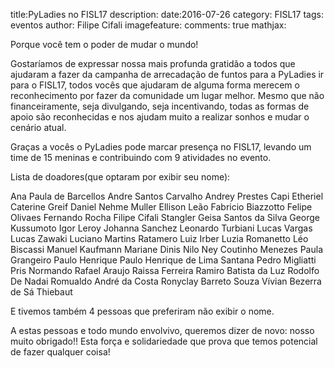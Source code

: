 title:PyLadies no FISL17
description:
date:2016-07-26
category: FISL17
tags: eventos
author: Filipe Cifali
imagefeature:
comments: true
mathjax:

Porque você tem o poder de mudar o mundo!

Gostaríamos de expressar nossa mais profunda gratidão a todos que ajudaram a fazer da campanha de arrecadação de funtos para a PyLadies ir para o FISL17, todos vocês que ajudaram de alguma forma merecem o reconhecimento por fazer da comunidade um lugar melhor. Mesmo que não financeiramente, seja divulgando, seja incentivando, todas as formas de apoio são reconhecidas e nos ajudam muito a realizar sonhos e mudar o cenário atual.

Graças a vocês o PyLadies pode marcar presença no FISL17, levando um time de 15 meninas e contribuindo com 9 atividades no evento.

Lista de doadores(que optaram por exibir seu nome):

Ana Paula de Barcellos
Andre Santos Carvalho
Andrey Prestes
Capi Etheriel
Caterine Greif
Daniel Nehme Muller
Ellison Leão
Fabricio Biazzotto
Felipe Olivaes
Fernando Rocha
Filipe Cifali Stangler
Geisa Santos da Silva
George Kussumoto
Igor Leroy
Johanna Sanchez
Leonardo Turbiani
Lucas Vargas
Lucas Zawaki
Luciano Martins Ratamero
Luiz Irber
Luzia Romanetto
Léo Biscassi
Manuel Kaufmann
Mariane Dinis
Nilo Ney Coutinho Menezes
Paula Grangeiro
Paulo Henrique
Paulo Henrique de Lima Santana
Pedro Migliatti
Pris Normando
Rafael Araujo
Raissa Ferreira
Ramiro Batista da Luz
Rodolfo De Nadai
Romualdo André da Costa
Ronyclay Barreto Souza
Vívian Bezerra de Sá Thiebaut

E tivemos também 4 pessoas que preferiram não exibir o nome.

A estas pessoas e todo mundo envolvivo, queremos dizer de novo: nosso muito obrigado!! Esta força e solidariedade que prova que temos potencial de fazer qualquer coisa!
